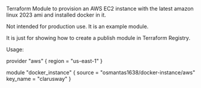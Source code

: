 Terraform Module to provision an AWS EC2 instance with the latest amazon linux 2023 ami and installed docker in it.

Not intended for production use. It is an example module.

It is just for showing how to create a publish module in Terraform Registry.

Usage:



provider "aws" {
  region = "us-east-1"
}

module "docker_instance" {
    source = "osmantas1638/docker-instance/aws"
    key_name = "clarusway"
}
